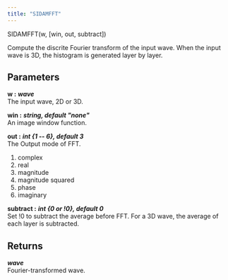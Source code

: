 ```yaml
---
title: "SIDAMFFT"
---
```

<p class="function_definition">SIDAMFFT(<span class="function_variables">w, [win, out, subtract]</span>)</p>

Compute the discrite Fourier transform of the input wave.
When the input wave is 3D, the histogram is generated layer by layer.

## Parameters

**w :** ***wave***  
The input wave, 2D or 3D.

**win :** ***string, default "none"***  
An image window function.

**out :** ***int {1 -- 6}, default 3***  
The Output mode of FFT.
1. complex
2. real
3. magnitude
4. magnitude squared
5. phase
6. imaginary

**subtract :** ***int {0 or !0}, default 0***  
Set !0 to subtract the average before FFT. For a 3D wave,
the average of each layer is subtracted.

## Returns
***wave***  
Fourier-transformed wave.
